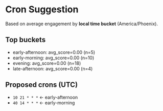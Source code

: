 # Cron Suggestion
Based on average engagement by **local time bucket** (America/Phoenix).

## Top buckets
- early-afternoon: avg_score=0.00 (n=5)
- early-morning: avg_score=0.00 (n=10)
- evening: avg_score=0.00 (n=18)
- late-afternoon: avg_score=0.00 (n=4)

## Proposed crons (UTC)
- `10 21 * * *`  ← early-afternoon
- `40 14 * * *`  ← early-morning